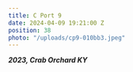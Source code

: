 ```yaml
---
title: C Port 9
date: 2024-04-09 19:21:00 Z
position: 38
photo: "/uploads/cp9-010bb3.jpeg"
---
```


***2023, Crab Orchard KY***